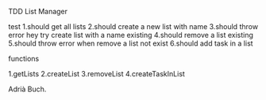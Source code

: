 TDD List Manager

test
  1.should get all lists
  2.should create a new list with name
  3.should throw error hey try create list with a name existing
  4.should remove a list existing
  5.should throw error when remove a list not exist
  6.should add task in a list

functions

  1.getLists
  2.createList
  3.removeList
  4.createTaskInList


Adrià Buch.